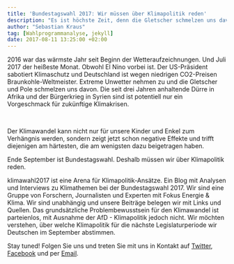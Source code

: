 ```yaml
---
title: 'Bundestagswahl 2017: Wir müssen über Klimapolitik reden'
description: "Es ist höchste Zeit, denn die Gletscher schmelzen uns davon. Read this post!"
author: "Sebastian Kraus"
tag: [Wahlprogrammanalyse, jekyll]
date: 2017-08-11 13:25:00 +02:00 
---
```


2016 war das wärmste Jahr seit Beginn der Wetteraufzeichnungen. Und Juli 2017 der heißeste Monat. Obwohl El Nino vorbei ist. Der US-Präsident sabotiert Klimaschutz und Deutschland ist wegen niedrigen CO2-Preisen Braunkohle-Weltmeister. Extreme Unwetter nehmen zu und die Gletscher und Pole schmelzen uns davon. Die seit drei Jahren anhaltende Dürre in Afrika und der Bürgerkrieg in Syrien sind ist potentiell nur ein Vorgeschmack für zukünftige Klimakrisen. 

<br>




Der Klimawandel kann nicht nur für unsere Kinder und Enkel zum Verhängnis werden, sondern zeigt jetzt schon negative Effekte und trifft diejenigen am härtesten, die am wenigsten dazu beigetragen haben.

Ende September ist Bundestagswahl. Deshalb müssen wir über Klimapolitik reden.


klimawahl2017 ist eine Arena für Klimapolitik-Ansätze. Ein Blog mit Analysen und Interviews zu Klimathemen bei der Bundestagswahl 2017. Wir sind eine Gruppe von Forschern, Journalisten und Experten mit Fokus Energie & Klima. Wir sind unabhängig und unsere Beiträge belegen wir mit Links und Quellen. Das grundsätzliche Problembewusstsein für den Klimawandel ist parteienlos, mit Ausnahme der AfD - Klimapolitik jedoch nicht. Wir möchten verstehen, über welche Klimapolitik für die nächste Legislaturperiode wir Deutschen im September abstimmen. 
  

Stay tuned! Folgen Sie uns und treten Sie mit uns in Kontakt auf [Twitter](https://twitter.com/klimawahl), [Facebook](https://www.facebook.com/klimawahl) und per [Email](info@klimawahl2017.de).
